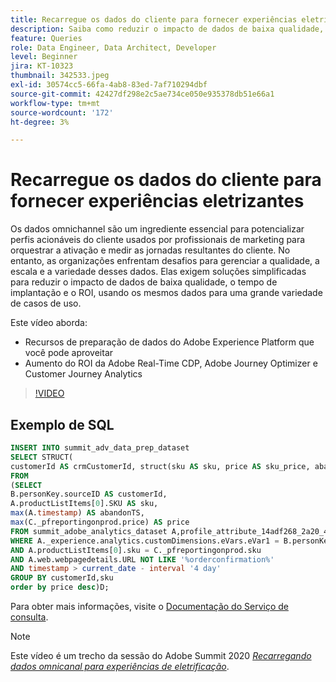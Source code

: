 ```yaml
---
title: Recarregue os dados do cliente para fornecer experiências eletrizantes
description: Saiba como reduzir o impacto de dados de baixa qualidade, reduzir o tempo de implantação e multiplicar o ROI usando os mesmos dados para uma variedade de casos de uso.
feature: Queries
role: Data Engineer, Data Architect, Developer
level: Beginner
jira: KT-10323
thumbnail: 342533.jpeg
exl-id: 30574cc5-66fa-4ab8-83ed-7af710294dbf
source-git-commit: 42427df298e2c5ae734ce050e935378db51e66a1
workflow-type: tm+mt
source-wordcount: '172'
ht-degree: 3%

---
```


# Recarregue os dados do cliente para fornecer experiências eletrizantes

Os dados omnichannel são um ingrediente essencial para potencializar perfis acionáveis do cliente usados por profissionais de marketing para orquestrar a ativação e medir as jornadas resultantes do cliente. No entanto, as organizações enfrentam desafios para gerenciar a qualidade, a escala e a variedade desses dados. Elas exigem soluções simplificadas para reduzir o impacto de dados de baixa qualidade, o tempo de implantação e o ROI, usando os mesmos dados para uma grande variedade de casos de uso.

Este vídeo aborda:

* Recursos de preparação de dados do Adobe Experience Platform que você pode aproveitar
* Aumento do ROI da Adobe Real-Time CDP, Adobe Journey Optimizer e Customer Journey Analytics

>[!VIDEO](https://video.tv.adobe.com/v/342533?quality=12&learn=on)

## Exemplo de SQL

```sql
INSERT INTO summit_adv_data_prep_dataset
SELECT STRUCT(
customerId AS crmCustomerId, struct(sku AS sku, price AS sku_price, abandonTS AS abandonTS) AS abandonBrowse) AS _pfreportingonprod
FROM
(SELECT
B.personKey.sourceID AS customerId,
A.productListItems[0].SKU AS sku,
max(A.timestamp) AS abandonTS,
max(C._pfreportingonprod.price) AS price
FROM summit_adobe_analytics_dataset A,profile_attribute_14adf268_2a20_4dee_bee6_a6b0e34616a9 B,summit_product_dataset C
WHERE A._experience.analytics.customDimensions.eVars.eVar1 = B.personKey.sourceID
AND A.productListItems[0].sku = C._pfreportingonprod.sku
AND A.web.webpagedetails.URL NOT LIKE '%orderconfirmation%'
AND timestamp > current_date - interval '4 day'
GROUP BY customerId,sku
order by price desc)D;
```

Para obter mais informações, visite o [Documentação do Serviço de consulta](https://experienceleague.adobe.com/docs/experience-platform/query/home.html?lang=pt-BR).

>[!NOTE]
>
>Este vídeo é um trecho da sessão do Adobe Summit 2020 *[Recarregando dados omnicanal para experiências de eletrificação](https://business.adobe.com/summit/2022/sessions/recharging-omnichannel-data-for-electrifying-exper-s409.html)*.
